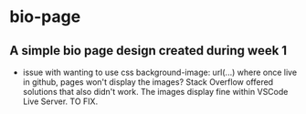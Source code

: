 # bio-page

## A simple bio page design created during week 1

- issue with wanting to use css background-image: url(...) where once live in github, pages won't display the images? Stack Overflow offered solutions that also didn't work.  The images display fine within VSCode Live Server.  TO FIX.
